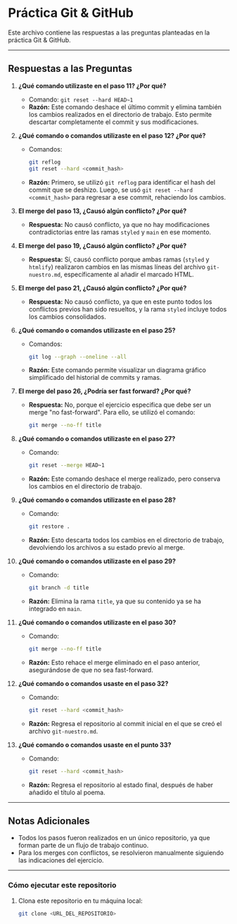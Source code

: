 # Práctica Git & GitHub

Este archivo contiene las respuestas a las preguntas planteadas en la práctica Git & GitHub.

---

## Respuestas a las Preguntas

1. **¿Qué comando utilizaste en el paso 11? ¿Por qué?**
   - Comando: `git reset --hard HEAD~1`
   - **Razón:** Este comando deshace el último commit y elimina también los cambios realizados en el directorio de trabajo. Esto permite descartar completamente el commit y sus modificaciones.

2. **¿Qué comando o comandos utilizaste en el paso 12? ¿Por qué?**
   - Comandos:
     ```bash
     git reflog
     git reset --hard <commit_hash>
     ```
   - **Razón:** Primero, se utilizó `git reflog` para identificar el hash del commit que se deshizo. Luego, se usó `git reset --hard <commit_hash>` para regresar a ese commit, rehaciendo los cambios.

3. **El merge del paso 13, ¿Causó algún conflicto? ¿Por qué?**
   - **Respuesta:** No causó conflicto, ya que no hay modificaciones contradictorias entre las ramas `styled` y `main` en ese momento.

4. **El merge del paso 19, ¿Causó algún conflicto? ¿Por qué?**
   - **Respuesta:** Sí, causó conflicto porque ambas ramas (`styled` y `htmlify`) realizaron cambios en las mismas líneas del archivo `git-nuestro.md`, específicamente al añadir el marcado HTML.

5. **El merge del paso 21, ¿Causó algún conflicto? ¿Por qué?**
   - **Respuesta:** No causó conflicto, ya que en este punto todos los conflictos previos han sido resueltos, y la rama `styled` incluye todos los cambios consolidados.

6. **¿Qué comando o comandos utilizaste en el paso 25?**
   - Comandos:
     ```bash
     git log --graph --oneline --all
     ```
   - **Razón:** Este comando permite visualizar un diagrama gráfico simplificado del historial de commits y ramas.

7. **El merge del paso 26, ¿Podría ser fast forward? ¿Por qué?**
   - **Respuesta:** No, porque el ejercicio especifica que debe ser un merge "no fast-forward". Para ello, se utilizó el comando:
     ```bash
     git merge --no-ff title
     ```

8. **¿Qué comando o comandos utilizaste en el paso 27?**
   - Comando:
     ```bash
     git reset --merge HEAD~1
     ```
   - **Razón:** Este comando deshace el merge realizado, pero conserva los cambios en el directorio de trabajo.

9. **¿Qué comando o comandos utilizaste en el paso 28?**
   - Comando:
     ```bash
     git restore .
     ```
   - **Razón:** Esto descarta todos los cambios en el directorio de trabajo, devolviendo los archivos a su estado previo al merge.

10. **¿Qué comando o comandos utilizaste en el paso 29?**
    - Comando:
      ```bash
      git branch -d title
      ```
    - **Razón:** Elimina la rama `title`, ya que su contenido ya se ha integrado en `main`.

11. **¿Qué comando o comandos utilizaste en el paso 30?**
    - Comando:
      ```bash
      git merge --no-ff title
      ```
    - **Razón:** Esto rehace el merge eliminado en el paso anterior, asegurándose de que no sea fast-forward.

12. **¿Qué comando o comandos usaste en el paso 32?**
    - Comando:
      ```bash
      git reset --hard <commit_hash>
      ```
    - **Razón:** Regresa el repositorio al commit inicial en el que se creó el archivo `git-nuestro.md`.

13. **¿Qué comando o comandos usaste en el punto 33?**
    - Comando:
      ```bash
      git reset --hard <commit_hash>
      ```
    - **Razón:** Regresa el repositorio al estado final, después de haber añadido el título al poema.

---

## Notas Adicionales

- Todos los pasos fueron realizados en un único repositorio, ya que forman parte de un flujo de trabajo continuo.
- Para los merges con conflictos, se resolvieron manualmente siguiendo las indicaciones del ejercicio.

---

### **Cómo ejecutar este repositorio**
1. Clona este repositorio en tu máquina local:
   ```bash
   git clone <URL_DEL_REPOSITORIO>

